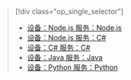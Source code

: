 > [!div class="op_single_selector"]
> * [设备：Node.js 服务：Node.js](../articles/iot-hub/iot-hub-node-node-firmware-update.md)
> * [设备：Node.js 服务：C#](../articles/iot-hub/iot-hub-csharp-node-firmware-update.md)
> * [设备：C# 服务：C#](../articles/iot-hub/iot-hub-csharp-csharp-firmware-update.md)
> * [设备：Java 服务：Java](../articles/iot-hub/iot-hub-java-java-firmware-update.md)
> * [设备：Python 服务：Python](../articles/iot-hub/iot-hub-python-python-firmware-update.md)
> 

